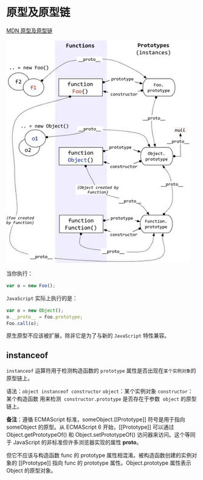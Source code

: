 <!--
 * @Author: tangdaoyong
 * @Date: 2021-01-29 09:22:42
 * @LastEditors: matiastang
 * @LastEditTime: 2022-07-21 11:05:50
 * @Description: 原型及原型链
-->
# 原型及原型链

[MDN 原型及原型链](https://developer.mozilla.org/zh-CN/docs/Web/JavaScript/Inheritance_and_the_prototype_chain)

![原型链](./imgs/原型链.jpeg)

当你执行：
```js
var o = new Foo();
```
`JavaScript` 实际上执行的是：
```js
var o = new Object();
o.__proto__ = Foo.prototype;
Foo.call(o);
```
原生原型不应该被扩展，除非它是为了与新的 `JavaScript` 特性兼容。

## instanceof

`instanceof` 运算符用于检测构造函数的 `prototype` 属性是否出现在`某个实例对象`的原型链上。

语法：`object instanceof constructor`
`object`：某个实例对象
`constructor`：某个构造函数
用来检测  `constructor.prototype` 是否存在于参数  `object` 的原型链上。

**备注**：遵循 ECMAScript 标准，someObject.[[Prototype]] 符号是用于指向 someObject 的原型。从 ECMAScript 6 开始，[[Prototype]] 可以通过 Object.getPrototypeOf() 和 Object.setPrototypeOf() 访问器来访问。这个等同于 JavaScript 的非标准但许多浏览器实现的属性 __proto__。

但它不应该与构造函数 func 的 prototype 属性相混淆。被构造函数创建的实例对象的 [[Prototype]] 指向 func 的 prototype 属性。Object.prototype 属性表示 Object 的原型对象。